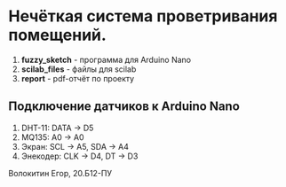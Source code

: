# Нечёткая система проветривания помещений.
1. **fuzzy_sketch** - программа для Arduino Nano
2. **scilab_files** - файлы для scilab
3. **report** - pdf-отчёт по проекту

## Подключение датчиков к Arduino Nano
1. DHT-11: DATA -> D5
2. MQ135: A0 -> A0
3. Экран: SCL -> A5, SDA -> A4
4. Энекодер: CLK -> D4, DT -> D3 

Волокитин Егор, 20.Б12-ПУ

